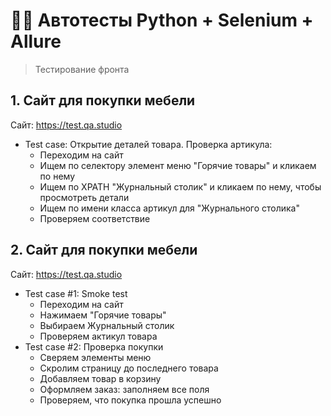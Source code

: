 # 🦸‍♀️ Автотесты Python + Selenium + Allure

> Тестирование фронта

## 1. Сайт для покупки мебели
Сайт: https://test.qa.studio

- Test case: Открытие деталей товара. Проверка артикула:
    - Переходим на сайт
    - Ищем по селектору элемент меню "Горячие товары" и кликаем по нему
    - Ищем по XPATH "Журнальный столик" и кликаем по нему, чтобы просмотреть детали
    - Ищем по имени класса артикул для "Журнального столика"
    - Проверяем соответствие

## 2. Сайт для покупки мебели
Сайт: https://test.qa.studio

- Test case #1: Smoke test
    - Переходим на сайт
    - Нажимаем "Горячие товары"
    - Выбираем Журнальный столик
    - Проверяем актикул товара
- Test case #2: Проверка покупки
    - Сверяем элементы меню
    - Скролим страницу до последнего товара
    - Добавляем товар в корзину
    - Оформляем заказ: заполняем все поля
    - Проверяем, что покупка прошла успешно

